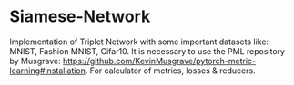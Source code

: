 # Siamese-Network
Implementation of Triplet Network with some important datasets like: MNIST, Fashion MNIST, Cifar10.  It is necessary to use the PML repository by Musgrave: https://github.com/KevinMusgrave/pytorch-metric-learning#installation. For calculator of metrics, losses &amp; reducers.
